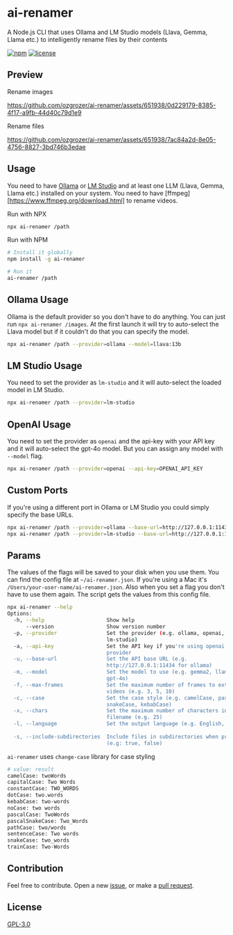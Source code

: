 # ai-renamer

A Node.js CLI that uses Ollama and LM Studio models (Llava, Gemma, Llama etc.) to intelligently rename files by their contents

[![npm](https://img.shields.io/npm/v/ai-renamer.svg?style=flat-square)](https://www.npmjs.com/package/ai-renamer)
[![license](https://img.shields.io/npm/l/ai-renamer?style=flat-square)](https://github.com/ozgrozer/ai-renamer/blob/main/license)

## Preview

Rename images

https://github.com/ozgrozer/ai-renamer/assets/651938/0d229179-8385-4f17-a9fb-44d40c79d1e9

Rename files

https://github.com/ozgrozer/ai-renamer/assets/651938/7ac84a2d-8e05-4756-8827-3bd746b3edae

## Usage

You need to have [Ollama](https://ollama.com/download) or [LM Studio](https://lmstudio.ai/) and at least one LLM (Llava, Gemma, Llama etc.) installed on your system. You need to have [ffmpeg][https://www.ffmpeg.org/download.html] to rename videos.

Run with NPX

```bash
npx ai-renamer /path
```

Run with NPM

```bash
# Install it globally
npm install -g ai-renamer

# Run it
ai-renamer /path
```

## Ollama Usage

Ollama is the default provider so you don't have to do anything. You can just run `npx ai-renamer /images`. At the first launch it will try to auto-select the Llava model but if it couldn't do that you can specify the model.

```bash
npx ai-renamer /path --provider=ollama --model=llava:13b
```

## LM Studio Usage

You need to set the provider as `lm-studio` and it will auto-select the loaded model in LM Studio.

```bash
npx ai-renamer /path --provider=lm-studio
```

## OpenAI Usage

You need to set the provider as `openai` and the api-key with your API key and it will auto-select the gpt-4o model. But you can assign any model with `--model` flag.

```bash
npx ai-renamer /path --provider=openai --api-key=OPENAI_API_KEY
```

## Custom Ports

If you're using a different port in Ollama or LM Studio you could simply specify the base URLs.

```bash
npx ai-renamer /path --provider=ollama --base-url=http://127.0.0.1:11434
npx ai-renamer /path --provider=lm-studio --base-url=http://127.0.0.1:1234
```

## Params

The values of the flags will be saved to your disk when you use them. You can find the config file at `~/ai-renamer.json`. If you're using a Mac it's `/Users/your-user-name/ai-renamer.json`. Also when you set a flag you don't have to use them again. The script gets the values from this config file.

```bash
npx ai-renamer --help
Options:
  -h, --help                    Show help                              [boolean]
      --version                 Show version number                    [boolean]
  -p, --provider                Set the provider (e.g. ollama, openai,
                                lm-studio)                              [string]
  -a, --api-key                 Set the API key if you're using openai as
                                provider                                [string]
  -u, --base-url                Set the API base URL (e.g.
                                http://127.0.0.1:11434 for ollama)      [string]
  -m, --model                   Set the model to use (e.g. gemma2, llama3,
                                gpt-4o)                                 [string]
  -f, --max-frames              Set the maximum number of frames to extract from
                                videos (e.g. 3, 5, 10)                  [number]
  -c, --case                    Set the case style (e.g. camelCase, pascalCase,
                                snakeCase, kebabCase)                   [string]
  -x, --chars                   Set the maximum number of characters in the new
                                filename (e.g. 25)                      [number]
  -l, --language                Set the output language (e.g. English, Turkish)
                                                                        [string]
  -s, --include-subdirectories  Include files in subdirectories when processing
                                (e.g: true, false)                      [string]
```

`ai-renamer` uses `change-case` library for case styling

```bash
# value: result
camelCase: twoWords
capitalCase: Two Words
constantCase: TWO_WORDS
dotCase: two.words
kebabCase: two-words
noCase: two words
pascalCase: TwoWords
pascalSnakeCase: Two_Words
pathCase: two/words
sentenceCase: Two words
snakeCase: two_words
trainCase: Two-Words
```

## Contribution

Feel free to contribute. Open a new [issue](https://github.com/ozgrozer/ai-renamer/issues), or make a [pull request](https://github.com/ozgrozer/ai-renamer/pulls).

## License

[GPL-3.0](https://github.com/ozgrozer/ai-renamer/blob/main/license)
